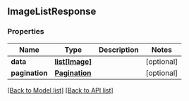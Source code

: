 ## ImageListResponse

### Properties
Name | Type | Description | Notes
------------ | ------------- | ------------- | -------------
**data** | [**list[Image]**](#Image) |  | [optional] 
**pagination** | [**Pagination**](#Pagination) |  | [optional] 

[[Back to Model list]](#documentation-for-models) [[Back to API list]](#documentation-for-api-endpoints)



